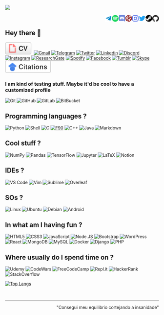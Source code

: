 <!--  
[![DOI](https://zenodo.org/badge/167184498.svg)](https://zenodo.org/badge/latestdoi/167184498)
[![Generic badge](https://img.shields.io/badge/<SUBJECT>-<STATUS>-<COLOR>.svg)](https://shields.io/)
-->

![](https://komarev.com/ghpvc/?username=maykcaldas&color=lightgray&style=plastic)
<div>
  <a href="https://github.com/maykcaldas" target="blank"><img align="right" src="profIcons/github.svg" alt="github" width="22px" /></a>&nbsp;
  <a href="" target="blank"><img align="right" src="profIcons/steam.svg" alt="steam" width="22px" /></a>&nbsp;
  <a href="https://twitter.com/kyam888" target="blank"><img align="right" src="profIcons/twitter.svg" alt="twitter" width="22px" /></a>&nbsp;
  <a href="https://instagram.com/kyam888" target="blank"><img align="right" src="profIcons/instagram.svg" alt="instagram" width="22px" /></a>&nbsp;
  <a href="https://www.codewars.com/users/maykcaldas" target="blank"><img align="right" src="profIcons/codewars.svg" alt="codewars" width="22px" /></a>&nbsp;
  <a href="Kyam#5760" target="blank"><img align="right" src="profIcons/discord.svg" alt="discord" width="22px" /></a>&nbsp;
  <a href="https://open.spotify.com/user/2145isvugpczeo2fgz6khel3y" target="blank"><img align="right" alt="Spotify" height="22px" width="22px" src="profIcons/spotify.svg"></a>&nbsp;
  <a href="https://t.me/Kyam888"><img align="right" alt="Telegram" width="22px" src="profIcons/telegram.svg"/></a>&nbsp;
</div>

## Hey there 👋

<!-- <div align="center">
  <a href="https://github.com/maykcaldas"><img src="imgs/github.svg" alt="GitHub"></a>&nbsp;
  <a href="https://twitter.com/kyam888"><img src="imgs/twitter.svg" alt="Twitter"></a>&nbsp;
  <a href="https://github.com/maykcaldas"><img src="imgs/sponsors.svg" alt="Sponsors"></a>&nbsp;
</div> -->

<!-- Usually badges with an style attribute accept: plastic and flat-square -->
<a href="https://maykcaldas.github.io/cv.html"><img src="imgs/cv.svg" alt="Curriculum Vitae"></a>&nbsp;
[![Gmail](https://img.shields.io/badge/-maykcaldas@gmail.com-c14438?style=plastic&logo=Gmail&logoColor=white)](mailto:maykcaldas@gmail.com)
[![Telegram](https://img.shields.io/badge/Kyam-2CA5E0?style=plastic&logo=telegram&logoColor=white)](https://t.me/Kyam888)
[![Twitter](https://img.shields.io/badge/-Kyam888-blue?style=plastic&logo=Twitter&logoColor=white)](https://twitter.com/kyam888)
[![Linkedin](https://img.shields.io/badge/-Mayk_Caldas-blue?style=plastic&logo=Linkedin&logoColor=white)](https://www.linkedin.com/in/maykcaldas/?originalSubdomain=br/)
[![Discord](https://img.shields.io/badge/Kyam-black?style=plastic&logo=discord)]()
[![Instagram](https://img.shields.io/badge/-Kyam888-red?style=plastic&logo=instagram&logoColor=white)](https://instagram.com/kyam888/)
[![ResearchGate](https://img.shields.io/badge/-Mayk_Caldas-00CCBB?style=plastic&logo=ResearchGate&logoColor=white)](https://www.researchgate.net/profile/Mayk-Ramos?ev=hdr_xprf)
[![Spotify](https://img.shields.io/badge/Kyam-1ED760?style=plastic&logo=spotify&logoColor=white)](https://open.spotify.com/user/2145isvugpczeo2fgz6khel3y)
[![Facebook](https://img.shields.io/badge/-Mayk_Caldas-blue?style=plastic&logo=Facebook&logoColor=white)](link=https://www.facebook.com/mayk.caldas/)
[![Tumblr](https://img.shields.io/badge/Kyam888-%2336465D.svg?style=plastic&logo=Tumblr&logoColor=white)]()
[![Skype](https://img.shields.io/badge/Kyam888-%2300AFF0.svg?style=flat-square&logo=Skype&logoColor=white)]()
<a href="https://scholar.google.com.br/citations?user=28PtMhIAAAAJ&hl=pt-BR"><img src="imgs/citations.svg" alt="Citations"></a>&nbsp;

<!-- <div align="center">
  <img alt="Gmail" src="https://img.shields.io/badge/-maykcaldas@gmail.com-c14438?style=flat-square&logo=Gmail&logoColor=white" height="25">&nbsp;
  <img alt="Telegram" src="https://img.shields.io/badge/Kyam-2CA5E0?style=flat-square&logo=telegram&logoColor=white" />&nbsp;
  <img alt="Twitter" src="https://img.shields.io/badge/Kyam888-blue.svg?style=flat-square&logo=Twitter&logoColor=white"/>&nbsp;
  <img alt="LinkedIn" src="https://img.shields.io/badge/Mayk_Caldas-%230077B5.svg?style=flat-square&logo=linkedin&logoColor=white"/>&nbsp;
  <img alt="Discord" src="https://img.shields.io/badge/Kyam-black?style=flat-square&logo=discord"/>&nbsp;
  <img alt="Instagram" src="https://img.shields.io/badge/Kyam888-red.svg?style=flat-square&logo=Instagram&logoColor=white"/>&nbsp;
  <img alt="Research Gate" src="https://img.shields.io/badge/-Mayk_Caldas-00CCBB?style=flat-square&logo=ResearchGate&logoColor=white"/>&nbsp;
  <img alt="Spotify" src="https://img.shields.io/badge/Kyam-1ED760?style=flat-square&logo=spotify&logoColor=white" />&nbsp;
  <img alt="Facebook" src="https://img.shields.io/badge/-Mayk_Caldas-blue?style=plastic&logo=Facebook&logoColor=white" />&nbsp;
  <img alt="Tumblr" src="https://img.shields.io/badge/Kyam888-%2336465D.svg?style=flat-square&logo=Tumblr&logoColor=white"/>&nbsp;
  <img alt="Skype" src="https://img.shields.io/badge/Kyam888-%2300AFF0.svg?style=flat-square&logo=Skype&logoColor=white"/>&nbsp;
</div> -->

### I am kind of testing stuff. Maybe it'd be cool to have a customized profile
![Git](https://img.shields.io/badge/-Git-black?style=plastic&logo=git)
![GitHub](https://img.shields.io/badge/-GitHub-181717?style=plastic&logo=github)
![GitLab](https://img.shields.io/badge/-GitLab-FCA121?style=plastic&logo=gitlab)
![BitBucket](https://img.shields.io/badge/-BitBucket-darkblue?style=plastic&logo=bitbucket)

<!-- <div align="center">
  <img alt="Git" src="https://img.shields.io/badge/git-%23F05033.svg?style=flat-square&logo=git&logoColor=white"/>&nbsp;
  <img alt="GitHub" src="https://img.shields.io/badge/github-%23121011.svg?style=flat-square&logo=github&logoColor=white"/>&nbsp;
  <img alt="GitLab" src="https://img.shields.io/badge/gitlab-%23181717.svg?style=flat-square&logo=gitlab&logoColor=white"/>&nbsp;
  <img alt="Bitbucket" src="https://img.shields.io/badge/bitbucket-%230047B3.svg?style=flat-square&logo=bitbucket&logoColor=white"/>&nbsp;
</div> -->

## Programming languages ?
![Python](https://img.shields.io/badge/-Python-green?style=plastic&logo=Python)
![Shell](https://img.shields.io/badge/-Shell-black?style=plastic&logo=Shell)
![C](https://img.shields.io/badge/c-%2300599C.svg?style=plastic&logo=c&logoColor=white)
[![F90](https://img.shields.io/badge/F90-_-black>.svg)](https://shields.io/)
![C++](https://img.shields.io/badge/-C++-00599C?style=plastic&logo=c%2B%2B&logoColor=white)
![Java](https://img.shields.io/badge/Java-orange?style=plastic&logo=java)
![Markdown](https://img.shields.io/badge/markdown-%23000000.svg?style=plastic&logo=markdown&logoColor=white)

## Cool stuff ?
![NumPy](https://img.shields.io/badge/numpy-%23013243.svg?style=plastic&logo=numpy&logoColor=white)
![Pandas](https://img.shields.io/badge/pandas-%23150458.svg?style=plastic&logo=pandas&logoColor=white)
![TensorFlow](https://img.shields.io/badge/TensorFlow-%23FF6F00.svg?style=plastic&logo=TensorFlow&logoColor=white)
![Jupyter](https://img.shields.io/badge/Jupyter-%23F37626.svg?style=plastic&logo=Jupyter&logoColor=white)
![LaTeX](https://img.shields.io/badge/latex-%23008080.svg?style=plastic&logo=latex&logoColor=white)
![Notion](https://img.shields.io/badge/Notion-%23000000.svg?style=plastic&logo=notion&logoColor=white)

## IDEs ?
![VS Code](https://img.shields.io/badge/-VS%20Code-282C34?style=plastic&logo=visual-studio-code&logoColor=007ACC)
![Vim](https://img.shields.io/badge/VIM-%2311AB00.svg?style=plastic&logo=vim&logoColor=white)
![Sublime](https://img.shields.io/badge/sublime_text-%23575757.svg?style=plastic&logo=sublime-text&logoColor=important)
![Overleaf](https://img.shields.io/badge/-Overleaf-47A141?style=plastic&logo=Overleaf&logoColor=white)

## SOs ?
![Linux](https://img.shields.io/badge/Linux-black?style=plastic&logo=linux&logoColor=FCC624)
![Ubuntu](https://img.shields.io/badge/Ubuntu-E95420?style=plastic&logo=ubuntu&logoColor=white)
![Debian](https://img.shields.io/badge/Debian-D70A53?style=plastic&logo=debian&logoColor=white)
![Android](https://img.shields.io/badge/Android-282C34?logo=android&logoColor=3DDC84)

## In what am I having fun ?
![HTML5](https://img.shields.io/badge/HTML5-282C34?logo=html5&logoColor=E34F26)
![CSS3](https://img.shields.io/badge/-CSS3-282C34?style=plastic&logo=css3&logoColor=1572B6)
![JavaScript](https://img.shields.io/badge/-JavaScript-black?style=plastic&logo=javascript)
![Node.JS](https://img.shields.io/badge/-Node.JS-282C34?style=plastic&logo=Node.js) 
![Bootstrap](https://img.shields.io/badge/-Bootstrap-563D7C?style=plastic&logo=bootstrap)
![WordPress](https://img.shields.io/badge/WordPress-%23117AC9.svg?style=plastic&logo=WordPress&logoColor=white)
![React](https://img.shields.io/badge/-React-black?style=plastic&logo=react)
![MongoDB](https://img.shields.io/badge/-MongoDB-282C34?style=plastic&logo=mongodb)
![MySQL](https://img.shields.io/badge/-MySQL-282C34?style=plastic&logo=mysql)
![Docker](https://img.shields.io/badge/-Docker-282C34?style=plastic&logo=docker)
![Django](https://img.shields.io/badge/-Django-282C34?style=plastic&logo=Django)
![PHP](https://img.shields.io/badge/PHP-black?style=plastic&logo=php)

## Where usually do I spend time on ?
![Udemy](https://img.shields.io/badge/Udemy-%23EA5252.svg?style=plastic&logo=Udemy&logoColor=white)
![CodeWars](https://img.shields.io/badge/-CodeWars-2EC866?style=plastic&logo=CodeWars&logoColor=white)
![FreeCodeCamp](https://img.shields.io/badge/Freecodecamp-%23123.svg?&style=plastic&logo=freecodecamp&logoColor=green)
![Repl.it](https://img.shields.io/badge/Repl.it-%230D101E.svg?style=plastic&logo=Repl.it&logoColor=white)
![HackerRank](https://img.shields.io/badge/-Hackerrank-2EC866?style=plastic&logo=HackerRank&logoColor=white)
![StackOverflow](https://img.shields.io/badge/Stack%20Overflow-282C34?logo=stackoverflow&logoColor=FE7A16)

[![Top Langs](https://github-readme-stats.vercel.app/api/top-langs/?username=maykcaldas&layout=compact&theme=dracula)](https://github.com/anuraghazra/github-readme-stats)

<br>
<hr>
<div align="right">"Consegui meu equilibrio cortejando a insanidade"<div>
  
<!--
**maykcaldas/maykcaldas** is a ✨ _special_ ✨ repository because its `README.md` (this file) appears on your GitHub profile.

Here are some ideas to get you started:

- 🔭 I’m currently working on ...
- 🌱 I’m currently learning ...
- 👯 I’m looking to collaborate on ...
- 🤔 I’m looking for help with ...
- 💬 Ask me about ...
- 📫 How to reach me: ...
- 😄 Pronouns: ...
- ⚡ Fun fact: ...

Motivational:
https://github.com/abhisheknaiidu/awesome-github-profile-readme#icons-
https://github.com/Ileriayo/markdown-badges
https://github.com/Naereen/badges
-->

